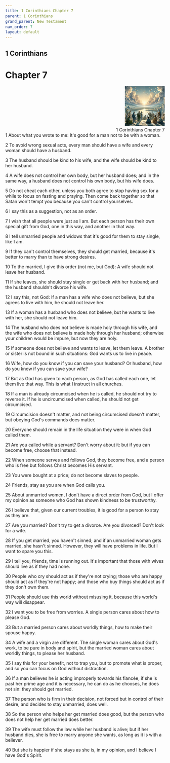 ```yaml
---
title: 1 Corinthians Chapter 7
parent: 1 Corinthians
grand_parent: New Testament
nav_order: 7
layout: default
---
```


## 1 Corinthians

# Chapter 7

<div style="clear: both; text-align: right;">
    <img src="/assets/Image/1 Corinthians/500/7.jpg" alt="1 Corinthians Chapter 7" class="chapter-image" style="max-width: 25%; height: auto;"/>
    <figcaption style="font-size: 14px;">1 Corinthians Chapter 7</figcaption>
</div>
1 About what you wrote to me: It's good for a man not to be with a woman.

2 To avoid wrong sexual acts, every man should have a wife and every woman should have a husband.

3 The husband should be kind to his wife, and the wife should be kind to her husband.

4 A wife does not control her own body, but her husband does; and in the same way, a husband does not control his own body, but his wife does.

5 Do not cheat each other, unless you both agree to stop having sex for a while to focus on fasting and praying. Then come back together so that Satan won't tempt you because you can't control yourselves.

6 I say this as a suggestion, not as an order.

7 I wish that all people were just as I am. But each person has their own special gift from God, one in this way, and another in that way.

8 I tell unmarried people and widows that it's good for them to stay single, like I am.

9 If they can't control themselves, they should get married, because it's better to marry than to have strong desires.

10 To the married, I give this order (not me, but God): A wife should not leave her husband.

11 If she leaves, she should stay single or get back with her husband; and the husband shouldn't divorce his wife.

12 I say this, not God: If a man has a wife who does not believe, but she agrees to live with him, he should not leave her.

13 If a woman has a husband who does not believe, but he wants to live with her, she should not leave him.

14 The husband who does not believe is made holy through his wife, and the wife who does not believe is made holy through her husband; otherwise your children would be impure, but now they are holy.

15 If someone does not believe and wants to leave, let them leave. A brother or sister is not bound in such situations: God wants us to live in peace.

16 Wife, how do you know if you can save your husband? Or husband, how do you know if you can save your wife?

17 But as God has given to each person, as God has called each one, let them live that way. This is what I instruct in all churches.

18 If a man is already circumcised when he is called, he should not try to reverse it. If he is uncircumcised when called, he should not get circumcised.

19 Circumcision doesn't matter, and not being circumcised doesn't matter, but obeying God's commands does matter.

20 Everyone should remain in the life situation they were in when God called them.

21 Are you called while a servant? Don't worry about it: but if you can become free, choose that instead.

22 When someone serves and follows God, they become free, and a person who is free but follows Christ becomes His servant.

23 You were bought at a price; do not become slaves to people.

24 Friends, stay as you are when God calls you.

25 About unmarried women, I don't have a direct order from God, but I offer my opinion as someone who God has shown kindness to be trustworthy.

26 I believe that, given our current troubles, it is good for a person to stay as they are.

27 Are you married? Don't try to get a divorce. Are you divorced? Don't look for a wife.

28 If you get married, you haven't sinned; and if an unmarried woman gets married, she hasn't sinned. However, they will have problems in life. But I want to spare you this.

29 I tell you, friends, time is running out. It's important that those with wives should live as if they had none.

30 People who cry should act as if they're not crying; those who are happy should act as if they're not happy; and those who buy things should act as if they don't own them.

31 People should use this world without misusing it, because this world's way will disappear.

32 I want you to be free from worries. A single person cares about how to please God.

33 But a married person cares about worldly things, how to make their spouse happy.

34 A wife and a virgin are different. The single woman cares about God's work, to be pure in body and spirit, but the married woman cares about worldly things, to please her husband.

35 I say this for your benefit, not to trap you, but to promote what is proper, and so you can focus on God without distraction.

36 If a man believes he is acting improperly towards his fiancée, if she is past her prime age and it is necessary, he can do as he chooses, he does not sin: they should get married.

37 The person who is firm in their decision, not forced but in control of their desire, and decides to stay unmarried, does well.

38 So the person who helps her get married does good, but the person who does not help her get married does better.

39 The wife must follow the law while her husband is alive; but if her husband dies, she is free to marry anyone she wants, as long as it is with a believer.

40 But she is happier if she stays as she is, in my opinion, and I believe I have God's Spirit.


